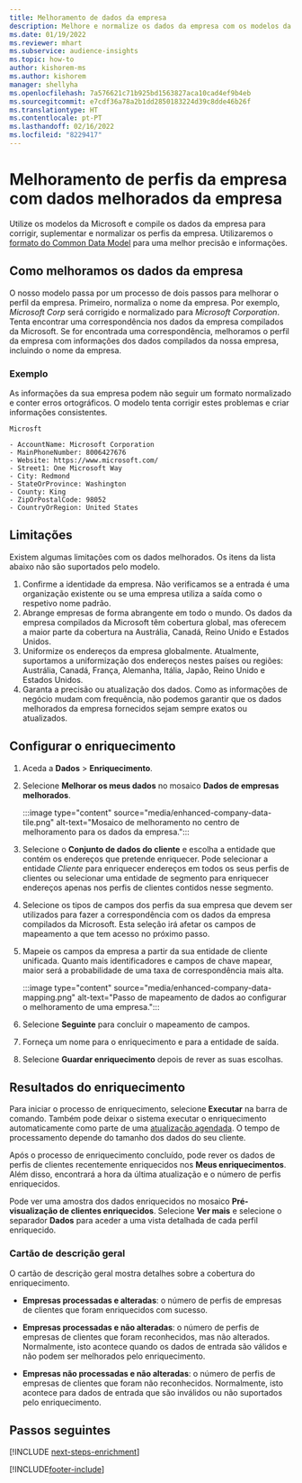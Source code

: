 ```yaml
---
title: Melhoramento de dados da empresa
description: Melhore e normalize os dados da empresa com os modelos da Microsoft.
ms.date: 01/19/2022
ms.reviewer: mhart
ms.subservice: audience-insights
ms.topic: how-to
author: kishorem-ms
ms.author: kishorem
manager: shellyha
ms.openlocfilehash: 7a576621c71b925bd1563827aca10cad4ef9b4eb
ms.sourcegitcommit: e7cdf36a78a2b1dd2850183224d39c8dde46b26f
ms.translationtype: HT
ms.contentlocale: pt-PT
ms.lasthandoff: 02/16/2022
ms.locfileid: "8229417"
---
```

# <a name="enrichment-of-company-profiles-with-enhanced-company-data"></a>Melhoramento de perfis da empresa com dados melhorados da empresa

Utilize os modelos da Microsoft e compile os dados da empresa para corrigir, suplementar e normalizar os perfis da empresa. Utilizaremos o [formato do Common Data Model](/common-data-model/schema/core/applicationcommon/account) para uma melhor precisão e informações.

## <a name="how-we-enhance-company-data"></a>Como melhoramos os dados da empresa

O nosso modelo passa por um processo de dois passos para melhorar o perfil da empresa. Primeiro, normaliza o nome da empresa. Por exemplo, *Microsoft Corp* será corrigido e normalizado para *Microsoft Corporation*. Tenta encontrar uma correspondência nos dados da empresa compilados da Microsoft. Se for encontrada uma correspondência, melhoramos o perfil da empresa com informações dos dados compilados da nossa empresa, incluindo o nome da empresa.


### <a name="example"></a>Exemplo

As informações da sua empresa podem não seguir um formato normalizado e conter erros ortográficos. O modelo tenta corrigir estes problemas e criar informações consistentes.

```Input
Microsft
```

```Output
- AccountName: Microsoft Corporation
- MainPhoneNumber: 8006427676
- Website: https://www.microsoft.com/
- Street1: One Microsoft Way
- City: Redmond
- StateOrProvince: Washington
- County: King
- ZipOrPostalCode: 98052
- CountryOrRegion: United States
```

## <a name="limitations"></a>Limitações

Existem algumas limitações com os dados melhorados. Os itens da lista abaixo não são suportados pelo modelo.

1.  Confirme a identidade da empresa. Não verificamos se a entrada é uma organização existente ou se uma empresa utiliza a saída como o respetivo nome padrão.
2.  Abrange empresas de forma abrangente em todo o mundo. Os dados da empresa compilados da Microsoft têm cobertura global, mas oferecem a maior parte da cobertura na Austrália, Canadá, Reino Unido e Estados Unidos.
3.  Uniformize os endereços da empresa globalmente. Atualmente, suportamos a uniformização dos endereços nestes países ou regiões: Austrália, Canadá, França, Alemanha, Itália, Japão, Reino Unido e Estados Unidos.
4.  Garanta a precisão ou atualização dos dados. Como as informações de negócio mudam com frequência, não podemos garantir que os dados melhorados da empresa fornecidos sejam sempre exatos ou atualizados.

## <a name="configure-the-enrichment"></a>Configurar o enriquecimento

1. Aceda a **Dados** > **Enriquecimento**.

1. Selecione **Melhorar os meus dados** no mosaico **Dados de empresas melhorados**.

   :::image type="content" source="media/enhanced-company-data-tile.png" alt-text="Mosaico de melhoramento no centro de melhoramento para os dados da empresa.":::

1. Selecione o **Conjunto de dados do cliente** e escolha a entidade que contém os endereços que pretende enriquecer. Pode selecionar a entidade *Cliente* para enriquecer endereços em todos os seus perfis de clientes ou selecionar uma entidade de segmento para enriquecer endereços apenas nos perfis de clientes contidos nesse segmento.

1. Selecione os tipos de campos dos perfis da sua empresa que devem ser utilizados para fazer a correspondência com os dados da empresa compilados da Microsoft. Esta seleção irá afetar os campos de mapeamento a que tem acesso no próximo passo.

1.  Mapeie os campos da empresa a partir da sua entidade de cliente unificada. Quanto mais identificadores e campos de chave mapear, maior será a probabilidade de uma taxa de correspondência mais alta.

    :::image type="content" source="media/enhanced-company-data-mapping.png" alt-text="Passo de mapeamento de dados ao configurar o melhoramento de uma empresa.":::

1. Selecione **Seguinte** para concluir o mapeamento de campos.

1. Forneça um nome para o enriquecimento e para a entidade de saída.

1. Selecione **Guardar enriquecimento** depois de rever as suas escolhas.

## <a name="enrichment-results"></a>Resultados do enriquecimento

Para iniciar o processo de enriquecimento, selecione **Executar** na barra de comando. Também pode deixar o sistema executar o enriquecimento automaticamente como parte de uma [atualização agendada](system.md#schedule-tab). O tempo de processamento depende do tamanho dos dados do seu cliente.

Após o processo de enriquecimento concluído, pode rever os dados de perfis de clientes recentemente enriquecidos nos **Meus enriquecimentos**. Além disso, encontrará a hora da última atualização e o número de perfis enriquecidos.

Pode ver uma amostra dos dados enriquecidos no mosaico **Pré-visualização de clientes enriquecidos**. Selecione **Ver mais** e selecione o separador **Dados** para aceder a uma vista detalhada de cada perfil enriquecido.

### <a name="overview-card"></a>Cartão de descrição geral

O cartão de descrição geral mostra detalhes sobre a cobertura do enriquecimento. 

* **Empresas processadas e alteradas**: o número de perfis de empresas de clientes que foram enriquecidos com sucesso.

* **Empresas processadas e não alteradas**: o número de perfis de empresas de clientes que foram reconhecidos, mas não alterados. Normalmente, isto acontece quando os dados de entrada são válidos e não podem ser melhorados pelo enriquecimento.

* **Empresas não processadas e não alteradas**: o número de perfis de empresas de clientes que foram não reconhecidos. Normalmente, isto acontece para dados de entrada que são inválidos ou não suportados pelo enriquecimento.

## <a name="next-steps"></a>Passos seguintes

[!INCLUDE [next-steps-enrichment](../includes/next-steps-enrichment.md)]

[!INCLUDE[footer-include](../includes/footer-banner.md)]
